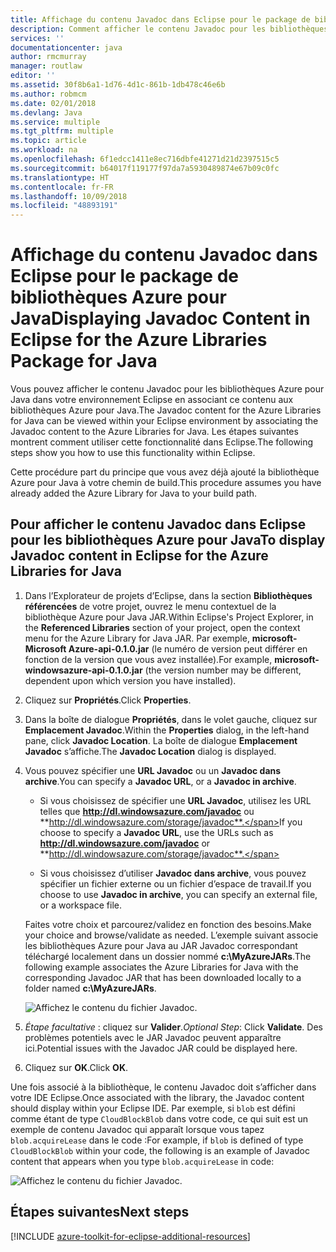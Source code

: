 ```yaml
---
title: Affichage du contenu Javadoc dans Eclipse pour le package de bibliothèques Azure pour Java
description: Comment afficher le contenu Javadoc pour les bibliothèques Azure dans Eclipse.
services: ''
documentationcenter: java
author: rmcmurray
manager: routlaw
editor: ''
ms.assetid: 30f8b6a1-1d76-4d1c-861b-1db478c46e6b
ms.author: robmcm
ms.date: 02/01/2018
ms.devlang: Java
ms.service: multiple
ms.tgt_pltfrm: multiple
ms.topic: article
ms.workload: na
ms.openlocfilehash: 6f1edcc1411e8ec716dbfe41271d21d2397515c5
ms.sourcegitcommit: b64017f119177f97da7a5930489874e67b09c0fc
ms.translationtype: HT
ms.contentlocale: fr-FR
ms.lasthandoff: 10/09/2018
ms.locfileid: "48893191"
---
```

# <a name="displaying-javadoc-content-in-eclipse-for-the-azure-libraries-package-for-java"></a><span data-ttu-id="ea65b-103">Affichage du contenu Javadoc dans Eclipse pour le package de bibliothèques Azure pour Java</span><span class="sxs-lookup"><span data-stu-id="ea65b-103">Displaying Javadoc Content in Eclipse for the Azure Libraries Package for Java</span></span>

<span data-ttu-id="ea65b-104">Vous pouvez afficher le contenu Javadoc pour les bibliothèques Azure pour Java dans votre environnement Eclipse en associant ce contenu aux bibliothèques Azure pour Java.</span><span class="sxs-lookup"><span data-stu-id="ea65b-104">The Javadoc content for the Azure Libraries for Java can be viewed within your Eclipse environment by associating the Javadoc content to the Azure Libraries for Java.</span></span> <span data-ttu-id="ea65b-105">Les étapes suivantes montrent comment utiliser cette fonctionnalité dans Eclipse.</span><span class="sxs-lookup"><span data-stu-id="ea65b-105">The following steps show you how to use this functionality within Eclipse.</span></span>

<span data-ttu-id="ea65b-106">Cette procédure part du principe que vous avez déjà ajouté la bibliothèque Azure pour Java à votre chemin de build.</span><span class="sxs-lookup"><span data-stu-id="ea65b-106">This procedure assumes you have already added the Azure Library for Java to your build path.</span></span>

## <a name="to-display-javadoc-content-in-eclipse-for-the-azure-libraries-for-java"></a><span data-ttu-id="ea65b-107">Pour afficher le contenu Javadoc dans Eclipse pour les bibliothèques Azure pour Java</span><span class="sxs-lookup"><span data-stu-id="ea65b-107">To display Javadoc content in Eclipse for the Azure Libraries for Java</span></span>

1. <span data-ttu-id="ea65b-108">Dans l’Explorateur de projets d’Eclipse, dans la section **Bibliothèques référencées** de votre projet, ouvrez le menu contextuel de la bibliothèque Azure pour Java JAR.</span><span class="sxs-lookup"><span data-stu-id="ea65b-108">Within Eclipse's Project Explorer, in the **Referenced Libraries** section of your project, open the context menu for the Azure Library for Java JAR.</span></span> <span data-ttu-id="ea65b-109">Par exemple, **microsoft-Microsoft Azure-api-0.1.0.jar** (le numéro de version peut différer en fonction de la version que vous avez installée).</span><span class="sxs-lookup"><span data-stu-id="ea65b-109">For example, **microsoft-windowsazure-api-0.1.0.jar** (the version number may be different, dependent upon which version you have installed).</span></span>

1. <span data-ttu-id="ea65b-110">Cliquez sur **Propriétés**.</span><span class="sxs-lookup"><span data-stu-id="ea65b-110">Click **Properties**.</span></span>

1. <span data-ttu-id="ea65b-111">Dans la boîte de dialogue **Propriétés**, dans le volet gauche, cliquez sur **Emplacement Javadoc**.</span><span class="sxs-lookup"><span data-stu-id="ea65b-111">Within the **Properties** dialog, in the left-hand pane, click **Javadoc Location**.</span></span> <span data-ttu-id="ea65b-112">La boîte de dialogue **Emplacement Javadoc** s’affiche.</span><span class="sxs-lookup"><span data-stu-id="ea65b-112">The **Javadoc Location** dialog is displayed.</span></span>

1. <span data-ttu-id="ea65b-113">Vous pouvez spécifier une **URL Javadoc** ou un **Javadoc dans archive**.</span><span class="sxs-lookup"><span data-stu-id="ea65b-113">You can specify a **Javadoc URL**, or a **Javadoc in archive**.</span></span>

   * <span data-ttu-id="ea65b-114">Si vous choisissez de spécifier une **URL Javadoc**, utilisez les URL telles que **http://dl.windowsazure.com/javadoc** ou **http://dl.windowsazure.com/storage/javadoc**.</span><span class="sxs-lookup"><span data-stu-id="ea65b-114">If you choose to specify a **Javadoc URL**, use the URLs such as **http://dl.windowsazure.com/javadoc** or **http://dl.windowsazure.com/storage/javadoc**.</span></span>

   * <span data-ttu-id="ea65b-115">Si vous choisissez d’utiliser **Javadoc dans archive**, vous pouvez spécifier un fichier externe ou un fichier d’espace de travail.</span><span class="sxs-lookup"><span data-stu-id="ea65b-115">If you choose to use **Javadoc in archive**, you can specify an external file, or a workspace file.</span></span>

   <span data-ttu-id="ea65b-116">Faites votre choix et parcourez/validez en fonction des besoins.</span><span class="sxs-lookup"><span data-stu-id="ea65b-116">Make your choice and browse/validate as needed.</span></span> <span data-ttu-id="ea65b-117">L’exemple suivant associe les bibliothèques Azure pour Java au JAR Javadoc correspondant téléchargé localement dans un dossier nommé **c:\MyAzureJARs**.</span><span class="sxs-lookup"><span data-stu-id="ea65b-117">The following example associates the Azure Libraries for Java with the corresponding Javadoc JAR that has been downloaded locally to a folder named **c:\MyAzureJARs**.</span></span>

   ![Affichez le contenu du fichier Javadoc.][ic553487]

1. <span data-ttu-id="ea65b-119">*Étape facultative* : cliquez sur **Valider**.</span><span class="sxs-lookup"><span data-stu-id="ea65b-119">*Optional Step*: Click **Validate**.</span></span> <span data-ttu-id="ea65b-120">Des problèmes potentiels avec le JAR Javadoc peuvent apparaître ici.</span><span class="sxs-lookup"><span data-stu-id="ea65b-120">Potential issues with the Javadoc JAR could be displayed here.</span></span>

1. <span data-ttu-id="ea65b-121">Cliquez sur **OK**.</span><span class="sxs-lookup"><span data-stu-id="ea65b-121">Click **OK**.</span></span>

<span data-ttu-id="ea65b-122">Une fois associé à la bibliothèque, le contenu Javadoc doit s’afficher dans votre IDE Eclipse.</span><span class="sxs-lookup"><span data-stu-id="ea65b-122">Once associated with the library, the Javadoc content should display within your Eclipse IDE.</span></span> <span data-ttu-id="ea65b-123">Par exemple, si `blob` est défini comme étant de type `CloudBlockBlob` dans votre code, ce qui suit est un exemple de contenu Javadoc qui apparaît lorsque vous tapez `blob.acquireLease` dans le code :</span><span class="sxs-lookup"><span data-stu-id="ea65b-123">For example, if `blob` is defined of type `CloudBlockBlob` within your code, the following is an example of Javadoc content that appears when you type `blob.acquireLease` in code:</span></span>

![Affichez le contenu du fichier Javadoc.][ic553488]

## <a name="next-steps"></a><span data-ttu-id="ea65b-125">Étapes suivantes</span><span class="sxs-lookup"><span data-stu-id="ea65b-125">Next steps</span></span>

[!INCLUDE [azure-toolkit-for-eclipse-additional-resources](../includes/azure-toolkit-for-eclipse-additional-resources.md)]

<!-- URL List -->

<!-- Legacy MSDN URL = https://msdn.microsoft.com/library/azure/hh698319.aspx -->

<!-- IMG List -->

[ic553487]: media/azure-toolkit-for-eclipse-displaying-javadoc-content-for-azure-libraries/ic553487.png
[ic553488]: media/azure-toolkit-for-eclipse-displaying-javadoc-content-for-azure-libraries/ic553488.png
